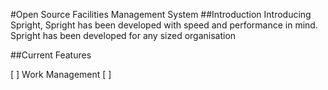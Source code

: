 #Open Source Facilities Management System
##Introduction
Introducing Spright, Spright has been developed with speed and performance in mind. Spright has been developed for any sized organisation 


##Current Features 

[ ] Work Management
[ ] 